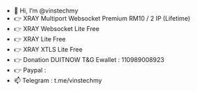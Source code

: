 - 👋 Hi, I’m @vinstechmy
- 👉 XRAY Multiport Websocket Premium RM10 / 2 IP (Lifetime)
- 👉 XRAY Websocket Lite Free
- 👉 XRAY Lite Free
- 👉 XRAY XTLS Lite Free
- 👉 Donation DUITNOW T&G Ewallet : 110989008923 
- 👉 Paypal : 
- 📫 Telegram : t.me/vinstechmy

